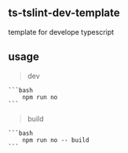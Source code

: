 ## ts-tslint-dev-template

template for develope typescript

## usage

> dev

    ```bash
        npm run no
    ```

> build

    ```bash
        npm run no -- build
    ```
